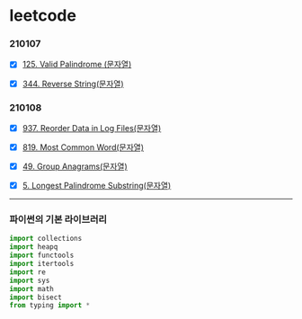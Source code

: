 # leetcode

### 210107

- [x] [125. Valid Palindrome (문자열)](https://leetcode.com/problems/valid-palindrome/)
- [x] [344. Reverse String(문자열)](https://leetcode.com/problems/reverse-string/)


### 210108

- [x] [937. Reorder Data in Log Files(문자열)](https://leetcode.com/problems/reorder-data-in-log-files/)
- [x] [819. Most Common Word(문자열)](https://leetcode.com/problems/most-common-word/)
- [x] [49. Group Anagrams(문자열)](https://leetcode.com/problems/group-anagrams/)
- [x] [5. Longest Palindrome Substring(문자열)](https://leetcode.com/problems/longest-palindromic-substring/)



---



### 파이썬의 기본 라이브러리
```python
import collections
import heapq
import functools
import itertools
import re
import sys
import math
import bisect
from typing import *
```

